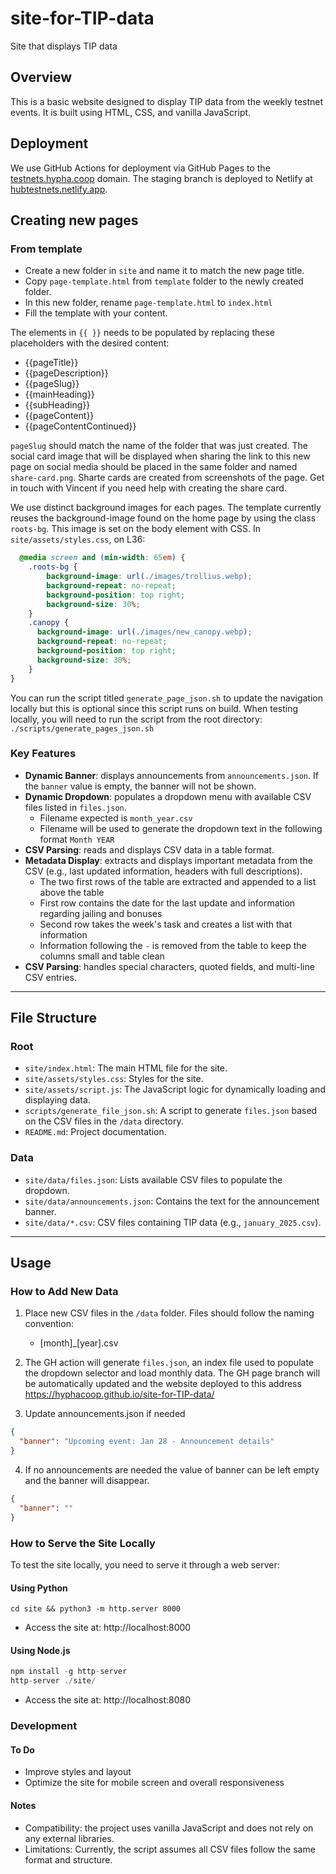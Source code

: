 # site-for-TIP-data

Site that displays TIP data

## Overview

This is a basic website designed to display TIP data from the weekly testnet events. It is built using HTML, CSS, and vanilla JavaScript.

## Deployment

We use GitHub Actions for deployment via GitHub Pages to the [testnets.hypha.coop](https://testnets.hypha.coop) domain. The staging branch is deployed to Netlify at [hubtestnets.netlify.app](https://hubtestnets.netlify.app/).  

## Creating new pages

### From template  

- Create a new folder in `site` and name it to match the new page title.
- Copy `page-template.html` from `template` folder to the newly created folder.
- In this new folder, rename `page-template.html` to `index.html`
- Fill the template with your content.

The elements in `{{ }}` needs to be populated by replacing these placeholders with the desired content:
- {{pageTitle}}
- {{pageDescription}}
- {{pageSlug}}
- {{mainHeading}}
- {{subHeading}}
- {{pageContent}}
- {{pageContentContinued}}

`pageSlug` should match the name of the folder that was just created. The social card image that will be displayed when sharing the link to this new page on social media should be placed in the same folder and named `share-card.png`. Sharte cards are created from screenshots of the page. Get in touch with Vincent if you need help with creating the share card. 

We use distinct background images for each pages. The template currently reuses the background-image found on the home page by using the class `roots-bg`. This image is set on the body element with CSS. In `site/assets/styles.css`, on L36:

```css
  @media screen and (min-width: 65em) {
    .roots-bg {
        background-image: url(./images/trollius.webp);
        background-repeat: no-repeat;
        background-position: top right;
        background-size: 30%;
    }
    .canopy {
      background-image: url(./images/new_canopy.webp);
      background-repeat: no-repeat;
      background-position: top right;
      background-size: 30%;
    }
}
```

You can run the script titled `generate_page_json.sh` to update the navigation locally but this is optional since this script runs on build.
When testing locally, you will need to run the script from the root directory:
`./scripts/generate_pages_json.sh`

### Key Features

- **Dynamic Banner**: displays announcements from `announcements.json`. If the `banner` value is empty, the banner will not be shown.
- **Dynamic Dropdown**: populates a dropdown menu with available CSV files listed in `files.json`.
  - Filename expected is `month_year.csv`
  - Filename will be used to generate the dropdown text in the following format `Month YEAR`
- **CSV Parsing**: reads and displays CSV data in a table format.
- **Metadata Display**: extracts and displays important metadata from the CSV (e.g., last updated information, headers with full descriptions).
  - The two first rows of the table are extracted and appended to a list above the table
  - First row contains the date for the last update and information regarding jailing and bonuses
  - Second row takes the week's task and creates a list with that information
  - Information following the `-` is removed from the table to keep the columns small and table clean
- **CSV Parsing**: handles special characters, quoted fields, and multi-line CSV entries.

---

## File Structure

### Root

- `site/index.html`: The main HTML file for the site.
- `site/assets/styles.css`: Styles for the site.
- `site/assets/script.js`: The JavaScript logic for dynamically loading and displaying data.
- `scripts/generate_file_json.sh`: A script to generate `files.json` based on the CSV files in the `/data` directory.
- `README.md`: Project documentation.

### Data

- `site/data/files.json`: Lists available CSV files to populate the dropdown.
- `site/data/announcements.json`: Contains the text for the announcement banner.
- `site/data/*.csv`: CSV files containing TIP data (e.g., `january_2025.csv`).

---

## Usage

### How to Add New Data

1. Place new CSV files in the `/data` folder. Files should follow the naming convention:
    - [month]_[year].csv

2. The GH action will generate `files.json`, an index file used to populate the dropdown selector and load monthly data. The GH page branch will be automatically updated and the website deployed to this address https://hyphacoop.github.io/site-for-TIP-data/ 

3. Update announcements.json if needed
```json
{
  "banner": "Upcoming event: Jan 28 - Announcement details"
}
```
4. If no announcements are needed the value of banner can be left empty and the banner will disappear.
```json
{
  "banner": ""
}
```


### How to Serve the Site Locally

To test the site locally, you need to serve it through a web server:

#### Using Python

`cd site && python3 -m http.server 8000`

- Access the site at: http://localhost:8000

#### Using Node.js

```javascript
npm install -g http-server
http-server ./site/
```
- Access the site at: http://localhost:8080


### Development

#### To Do

- Improve styles and layout
- Optimize the site for mobile screen and overall responsiveness  

#### Notes

- Compatibility: the project uses vanilla JavaScript and does not rely on any external libraries.
- Limitations: Currently, the script assumes all CSV files follow the same format and structure.